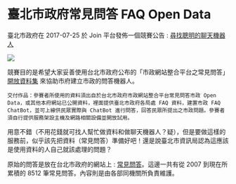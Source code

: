 # 臺北市政府常見問答 FAQ Open Data

臺北市政府在 2017-07-25 於 Join 平台發佈一個競賽公告 : [尋找聰明的聊天機器人](https://taipei.join.gov.tw/policies/detail/7ace9d32-3703-48ae-aad6-e0e23be4de3b)

![](https://taipei.join.gov.tw/attachments/19315dd4-cf60-4921-8520-1266d5c25fb2)

競賽目的是希望大家妥善使用台北市政府公布的「市政網站整合平台之常見問答」[開放資料集](http://data.taipei/opendata/datalist/datasetMeta?oid=203f1657-bb4a-45a7-b25f-279b63136645) 來協助市府建立市政的問答機器人。

    交付作品：參賽者所使用的資料須出自於台北市政府市政網站整合平台常見問答市政 Open Data，或其他本府網站已公開資料，裡面提供臺北市政府各局處 FAQ 資料，建置市政 FAQ ChatBot，並可上線供民眾實際與 ChatBot 進行問答，回答民眾所提出之市政問題。參賽者須自行提供服務架設主機及網路相關設備並開放試用。
 
用意不錯（不用花錢就可找人幫忙做資料和做聊天機器人？疑），但是要做這樣的服務前，似乎該先把資料（常見問答）準備好吧！還是說臺北市資訊局認為這應該是使用資料的人自己就該處理的問題？

原始的問答是放在台北市政府的網站上 : [常見問答](http://www.gov.taipei/lp.asp?CtNode=72231&CtUnit=10403&BaseDSD=69&mp=100001&nowPage=1&pagesize=30)。這邊一共有從 2007 到現在所累積的 8512 筆常見問答。內容則是由各部同機關所負責維護。